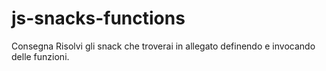 # js-snacks-functions
Consegna
Risolvi gli snack che troverai in allegato definendo e invocando delle funzioni.